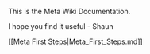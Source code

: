 This is the Meta Wiki Documentation.

I hope you find it useful - Shaun

[[Meta First Steps|Meta_First_Steps.md]]
